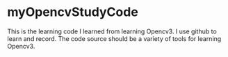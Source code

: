 # myOpencvStudyCode
This is the learning code I learned from learning Opencv3. I use github to learn and record. The code source should be a variety of tools for learning Opencv3.
